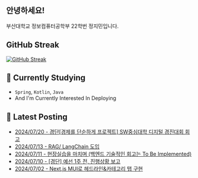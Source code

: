 
## 안녕하세요!
부산대학교 정보컴퓨터공학부 22학번 정지민입니다.

## GitHub Streak
[![GitHub Streak](https://streak-stats.demolab.com?user=Stopmin&theme=onedark-duo)](https://git.io/streak-stats)

## 📎 Currently Studying
- `Spring`, `Kotlin`, `Java`
- And I'm Currently Interested In Deploying

## 📝 Latest Posting
- [2024/07/20 - 경단[경제를 단순하게 프로젝트] SW중심대학 디지털 경진대회 회고](https://stopmin.tistory.com/entry/%EA%B2%BD%EB%8B%A8%EA%B2%BD%EC%A0%9C%EB%A5%BC-%EB%8B%A8%EC%88%9C%ED%95%98%EA%B2%8C-%ED%94%84%EB%A1%9C%EC%A0%9D%ED%8A%B8-SW%EC%A4%91%EC%8B%AC%EB%8C%80%ED%95%99-%EB%94%94%EC%A7%80%ED%84%B8-%EA%B2%BD%EC%A7%84%EB%8C%80%ED%9A%8C-%ED%9A%8C%EA%B3%A0)  
- [2024/07/13 - RAG/ LangChain 도입](https://stopmin.tistory.com/entry/RAG-LangChain-%EB%8F%84%EC%9E%85)  
- [2024/07/11 - 현장실습을 마치며 (백엔드 기술적인 회고는 To Be Implemented)](https://stopmin.tistory.com/entry/%ED%98%84%EC%9E%A5%EC%8B%A4%EC%8A%B5%EC%9D%84-%EB%A7%88%EC%B9%98%EB%A9%B0-%EB%B0%B1%EC%97%94%EB%93%9C-%EA%B8%B0%EC%88%A0%EC%A0%81%EC%9D%B8-%ED%9A%8C%EA%B3%A0%EB%8A%94-To-Be-Implemented)  
- [2024/07/10 - [경단] 예선 1주 전, 진행상황 보고](https://stopmin.tistory.com/entry/%EA%B2%BD%EB%8B%A8-%EC%98%88%EC%84%A0-1%EC%A3%BC-%EC%A0%84-%EC%A7%84%ED%96%89%EC%83%81%ED%99%A9-%EB%B3%B4%EA%B3%A0)  
- [2024/07/02 - Next.js MUI로 헤드라인&amp;카테고리 탭 구현](https://stopmin.tistory.com/entry/Nextjs-MUI%EB%A1%9C-%ED%97%A4%EB%93%9C%EB%9D%BC%EC%9D%B8%EC%B9%B4%ED%85%8C%EA%B3%A0%EB%A6%AC-%ED%83%AD-%EA%B5%AC%ED%98%84)  
